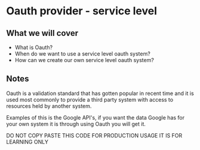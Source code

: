 # Oauth provider - service level

## What we will cover

* What is Oauth?
* When do we want to use a service level oauth system?
* How can we create our own service level oauth system?

## Notes

Oauth is a validation standard that has gotten popular in recent time and it is used
most commonly to provide a third party system with access to resources held by another
system.

Examples of this is the Google API's, if you want the data Google has for your own system
it is through using Oauth you will get it.

DO NOT COPY PASTE THIS CODE FOR PRODUCTION USAGE IT IS FOR LEARNING ONLY

